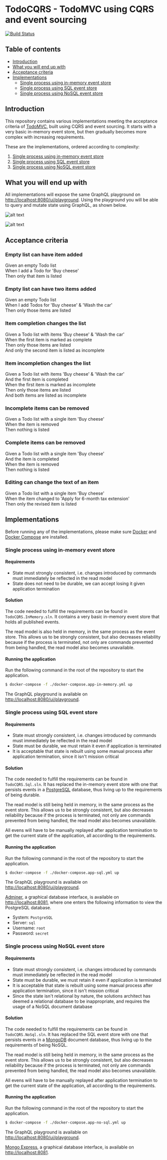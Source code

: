 # TodoCQRS - TodoMVC using CQRS and event sourcing

[![Build Status](https://dev.azure.com/fantasticfiasco/Todo%20CQRS/_apis/build/status/FantasticFiasco.todo-cqrs)](https://dev.azure.com/fantasticfiasco/Todo%20CQRS/_build/latest?definitionId=2)

## Table of contents

- [Introduction](#introduction)
- [What you will end up with](#what-you-will-end-up-with)
- [Acceptance criteria](#acceptance-criteria)
- [Implementations](#implementations)
  - [Single process using in-memory event store](#single-process-using-in-memory-event-store)
  - [Single process using SQL event store](#single-process-using-sql-event-store)
  - [Single process using NoSQL event store](#single-process-using-nosql-event-store)

## Introduction

This repository contains various implementations meeting the acceptance criteria of [TodoMVC](http://todomvc.com/), built using CQRS and event sourcing. It starts with a very basic in-memory event store, but then gradually becomes more complex with increasing requirements.

These are the implementations, ordered according to complexity:

1. [Single process using in-memory event store](#single-process-using-in-memory-event-store)
1. [Single process using SQL event store](#single-process-using-sql-event-store)
1. [Single process using NoSQL event store](#single-process-using-nosql-event-store)

## What you will end up with

All implementations will expose the same GraphQL playground on [http://localhost:8080/ui/playground](http://localhost:8080/ui/playground). Using the playground you will be able to query and mutate state using GraphQL, as shown below.

![alt text](./doc/resources/add-todo.png "Add todo")

![alt text](./doc/resources/get-todos.png "Get todo")

## Acceptance criteria

### Empty list can have item added

Given an empty Todo list<br/>
When I add a Todo for 'Buy cheese'<br/>
Then only that item is listed

### Empty list can have two items added

Given an empty Todo list<br/>
When I add Todos for 'Buy cheese' & 'Wash the car'<br/>
Then only those items are listed

### Item completion changes the list

Given a Todo list with items 'Buy cheese' & 'Wash the car'<br/>
When the first item is marked as complete<br/>
Then only those items are listed<br/>
And only the second item is listed as incomplete

### Item incompletion changes the list

Given a Todo list with items 'Buy cheese' & 'Wash the car'<br/>
And the first item is completed<br/>
When the first item is marked as incomplete<br/>
Then only those items are listed<br/>
And both items are listed as incomplete

### Incomplete items can be removed

Given a Todo list with a single item 'Buy cheese'<br/>
When the item is removed<br/>
Then nothing is listed

### Complete items can be removed

Given a Todo list with a single item 'Buy cheese'<br/>
And the item is completed<br/>
When the item is removed<br/>
Then nothing is listed

### Editing can change the text of an item

Given a Todo list with a single item 'Buy cheese'<br/>
When the item changed to 'Apply for 6-month tax extension'<br/>
Then only the revised item is listed

## Implementations

Before running any of the implementations, please make sure [Docker](https://www.docker.com/community-edition#/download) and [Docker Compose](https://docs.docker.com/compose/install) are installed.

### Single process using in-memory event store

#### Requirements

- State must strongly consistent, i.e. changes introduced by commands must immediately be reflected in the read model
- State does not need to be durable, we can accept losing it given application termination

#### Solution

The code needed to fulfill the requirements can be found in `TodoCQRS.InMemory.sln`. It contains a very basic in-memory event store that holds all published events.

The read model is also held in memory, in the same process as the event store. This allows us to be strongly consistent, but also decreases reliability because if the process is terminated, not only are commands prevented from being handled, the read model also becomes unavailable.

#### Running the application

Run the following command in the root of the repository to start the application.

```bash
$ docker-compose -f ./docker-compose.app-in-memory.yml up
```

The GraphQL playground is available on [http://localhost:8080/ui/playground](http://localhost:8080/ui/playground).

### Single process using SQL event store

#### Requirements

- State must strongly consistent, i.e. changes introduced by commands must immediately be reflected in the read model
- State must be durable, we must retain it even if application is terminated
- It is acceptable that state is rebuilt using some manual process after application termination, since it isn't mission critical

#### Solution

The code needed to fulfill the requirements can be found in `TodoCQRS.Sql.sln`. It has replaced the in-memory event store with one that persists events in a [PostgreSQL](https://www.postgresql.org/) database, thus living up to the requirements of being durable.

The read model is still being held in memory, in the same process as the event store. This allows us to be strongly consistent, but also decreases reliability because if the process is terminated, not only are commands prevented from being handled, the read model also becomes unavailable.

All evens will have to be manually replayed after application termination to get the current state of the application, all according to the requirements.

#### Running the application

Run the following command in the root of the repository to start the application.

```bash
$ docker-compose -f ./docker-compose.app-sql.yml up
```

The GraphQL playground is available on [http://localhost:8080/ui/playground](http://localhost:8080/ui/playground).

[Adminer](https://www.adminer.org/), a graphical database interface, is available on [http://localhost:8081](http://localhost:8081), where one enters the following information to view the PostgreSQL database.

- System: `PostgreSQL`
- Server: `sql`
- Username: `root`
- Password: `secret`

### Single process using NoSQL event store

#### Requirements

- State must strongly consistent, i.e. changes introduced by commands must immediately be reflected in the read model
- State must be durable, we must retain it even if application is terminated
- It is acceptable that state is rebuilt using some manual process after application termination, since it isn't mission critical
- Since the state isn't relational by nature, the solutions architect has deemed a relational database to be inappropriate, and requires the usage of a NoSQL document database

#### Solution

The code needed to fulfill the requirements can be found in `TodoCQRS.NoSql.sln`. It has replaced the SQL event store with one that persists events in a [MongoDB](https://www.mongodb.com/) document database, thus living up to the requirements of being NoSQL.

The read model is still being held in memory, in the same process as the event store. This allows us to be strongly consistent, but also decreases reliability because if the process is terminated, not only are commands prevented from being handled, the read model also becomes unavailable.

All evens will have to be manually replayed after application termination to get the current state of the application, all according to the requirements.

#### Running the application

Run the following command in the root of the repository to start the application.

```bash
$ docker-compose -f ./docker-compose.app-no-sql.yml up
```

The GraphQL playground is available on [http://localhost:8080/ui/playground](http://localhost:8080/ui/playground).

[Mongo Express](https://github.com/mongo-express/mongo-express), a graphical database interface, is available on [http://localhost:8081](http://localhost:8081).

